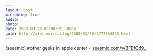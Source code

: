 ```yaml
---
layout: post
microblog: true
audio: 
photo: 
date: 2008-03-26 00:00:00 -0000
guid: http://xtof.micro.blog/2008/03/26/t777654820.html
---
```

[seesmic]  #other geeks in apple center - [seesmic.com/v/BFEfQd9...](http://seesmic.com/v/BFEfQd9shS)
